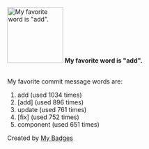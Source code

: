 <img src="https://my-badges.github.io/my-badges/favorite-word.png" alt="My favorite word is &quot;add&quot;." title="My favorite word is &quot;add&quot;." width="128">
<strong>My favorite word is &quot;add&quot;.</strong>
<br><br>

My favorite commit message words are:

1. add (used 1034 times)
2. [add] (used 896 times)
3. update (used 761 times)
4. [fix] (used 752 times)
5. component (used 651 times)


Created by <a href="https://github.com/my-badges/my-badges">My Badges</a>